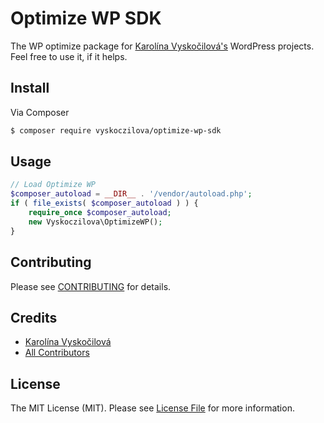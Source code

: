 # Optimize WP SDK

The WP optimize package for [Karolína Vyskočilová's](https://kybernaut.cz) WordPress projects. Feel free to use it, if it helps.

## Install

Via Composer

``` bash
$ composer require vyskoczilova/optimize-wp-sdk
```

## Usage

``` php
// Load Optimize WP
$composer_autoload = __DIR__ . '/vendor/autoload.php';
if ( file_exists( $composer_autoload ) ) {
	require_once $composer_autoload;
	new Vyskoczilova\OptimizeWP();
}
```

## Contributing

Please see [CONTRIBUTING](https://github.com/vyskoczilova/optimize-wp-sdk/blob/master/CONTRIBUTING.md) for details.

## Credits

- [Karolína Vyskočilová](https://github.com/vyskoczilova)
- [All Contributors](https://github.com/vyskoczilova/optimize-wp-sdk/contributors)

## License

The MIT License (MIT). Please see [License File](LICENSE.md) for more information.
